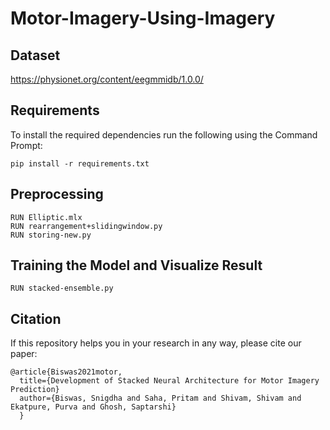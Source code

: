 ## <h1>Motor-Imagery-Using-Imagery</h1>
## Dataset
https://physionet.org/content/eegmmidb/1.0.0/

## Requirements

To install the required dependencies run the following using the Command Prompt:

`pip install -r requirements.txt`

## Preprocessing
```
RUN Elliptic.mlx 
RUN rearrangement+slidingwindow.py
RUN storing-new.py
```

## Training the Model and Visualize Result

```
RUN stacked-ensemble.py
```
## Citation 
If this repository helps you in your research in any way, please cite our paper:

```
@article{Biswas2021motor,
  title={Development of Stacked Neural Architecture for Motor Imagery Prediction}
  author={Biswas, Snigdha and Saha, Pritam and Shivam, Shivam and Ekatpure, Purva and Ghosh, Saptarshi}
  }
```

